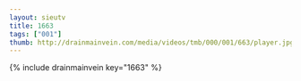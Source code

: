 ```yaml
--- 
layout: sieutv
title: 1663
tags: ["001"]
thumb: http://drainmainvein.com/media/videos/tmb/000/001/663/player.jpg
---
```

{% include drainmainvein key="1663" %} 
